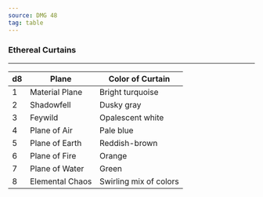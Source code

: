 ```yaml
---
source: DMG 48
tag: table
---
```


### Ethereal Curtains
---
|d8|Plane|Color of Curtain|
|----|-------|-------|
|1|Material Plane|Bright turquoise|
|2|Shadowfell|Dusky gray|
|3|Feywild|Opalescent white|
|4|Plane of Air|Pale blue|
|5|Plane of Earth|Reddish-brown|
|6|Plane of Fire|Orange|
|7|Plane of Water|Green|
|8|Elemental Chaos|Swirling mix of colors|
